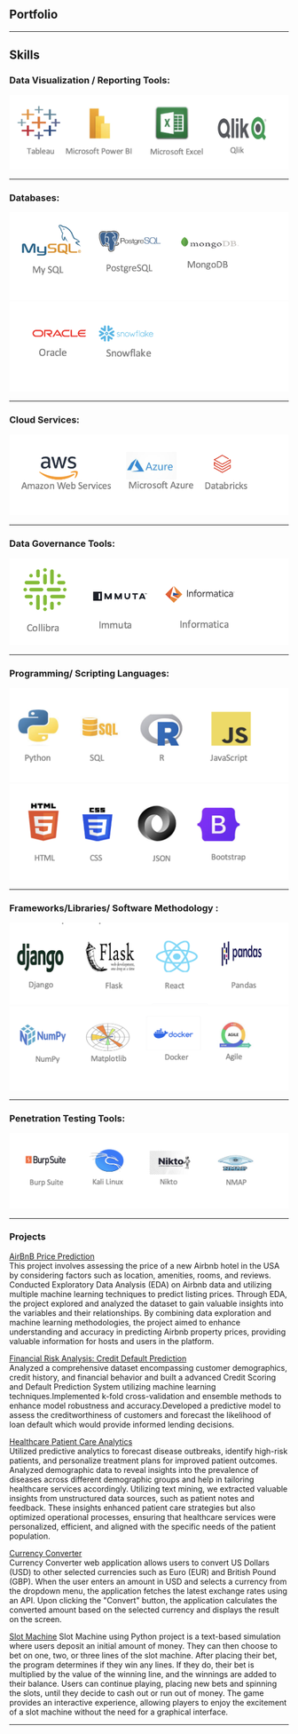 ## Portfolio

---
## Skills
### Data Visualization / Reporting Tools:
<img src="images/dv1.png?raw=true"/>

---
### Databases:
<img src="images/db1.png?raw=true"/>
<img src="images/db2.png?raw=true"/>


---
### Cloud Services:
<img src="images/c1.png?raw=true"/>

---
### Data Governance Tools:
<img src="images/dg1.png?raw=true"/>

---

### Programming/ Scripting Languages:
<img src="images/p1.png?raw=true"/>
<img src="images/p2.png?raw=true"/>


---
### Frameworks/Libraries/ Software Methodology :
<img src="images/f1.png?raw=true"/>
<img src="images/f2.png?raw=true"/>


---

### Penetration Testing Tools:
<img src="images/pt1.png?raw=true"/>


---
### Projects

[AirBnB Price Prediction](https://github.com/SaiVivekAlli09/AirBnB-Price-Prediction)\
This project involves assessing the price of a new Airbnb hotel in the USA by considering factors such as location, amenities, rooms, and reviews. Conducted Exploratory Data Analysis (EDA) on Airbnb data and utilizing multiple machine learning techniques to predict listing prices. Through EDA, the project explored and analyzed the dataset to gain valuable insights into the variables and their relationships. By combining data exploration and machine learning methodologies, the project aimed to enhance understanding and accuracy in predicting Airbnb property prices, providing valuable information for hosts and users in the platform.

[Financial Risk Analysis: Credit Default Prediction](https://github.com/SaiVivekAlli09/Financial-Risk-Analysis-Credit-Default-Prediction)\
Analyzed a comprehensive dataset encompassing customer demographics, credit history, and financial behavior and built a advanced Credit Scoring and Default Prediction System utilizing machine learning techniques.Implemented k-fold cross-validation and ensemble methods to enhance model robustness and accuracy.Developed a predictive model to assess the creditworthiness of customers and forecast the likelihood of loan default which would provide informed lending decisions.

[Healthcare Patient Care Analytics](http://example.com/)\
Utilized predictive analytics to forecast disease outbreaks, identify high-risk patients, and personalize treatment plans for improved patient outcomes. Analyzed demographic data to reveal insights into the prevalence of diseases across different demographic groups and help in tailoring healthcare services accordingly. Utilizing text mining, we extracted valuable insights from unstructured data sources, such as patient notes and feedback. These insights enhanced patient care strategies but also optimized operational processes, ensuring that healthcare services were personalized, efficient, and aligned with the specific needs of the patient population.

[Currency Converter](https://github.com/SaiVivekAlli09/Currency-Converter)\
Currency Converter web application allows users to convert US Dollars (USD) to other selected currencies such as Euro (EUR) and British Pound (GBP). When the user enters an amount in USD and selects a currency from the dropdown menu, the application fetches the latest exchange rates using an API. Upon clicking the "Convert" button, the application calculates the converted amount based on the selected currency and displays the result on the screen. 

[Slot Machine](https://github.com/SaiVivekAlli09/Python-Slot-Machine-Casino) 
Slot Machine using Python project is a text-based simulation where users deposit an initial amount of money. They can then choose to bet on one, two, or three lines of the slot machine. After placing their bet, the program determines if they win any lines. If they do, their bet is multiplied by the value of the winning line, and the winnings are added to their balance. Users can continue playing, placing new bets and spinning the slots, until they decide to cash out or run out of money. The game provides an interactive experience, allowing players to enjoy the excitement of a slot machine without the need for a graphical interface.

---



